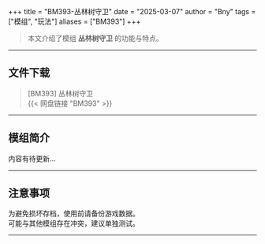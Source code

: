 +++
title = "BM393-丛林树守卫"
date = "2025-03-07"
author = "Bny"
tags = ["模组", "玩法"]
aliases = ["BM393"]
+++

> 本文介绍了模组 **丛林树守卫** 的功能与特点。

---

## 文件下载

> [BM393] 丛林树守卫  
{{< 网盘链接 "BM393" >}}  

---

## 模组简介

>  
内容有待更新...  

---

## 注意事项

>  
为避免损坏存档，使用前请备份游戏数据。  
可能与其他模组存在冲突，建议单独测试。  

---

